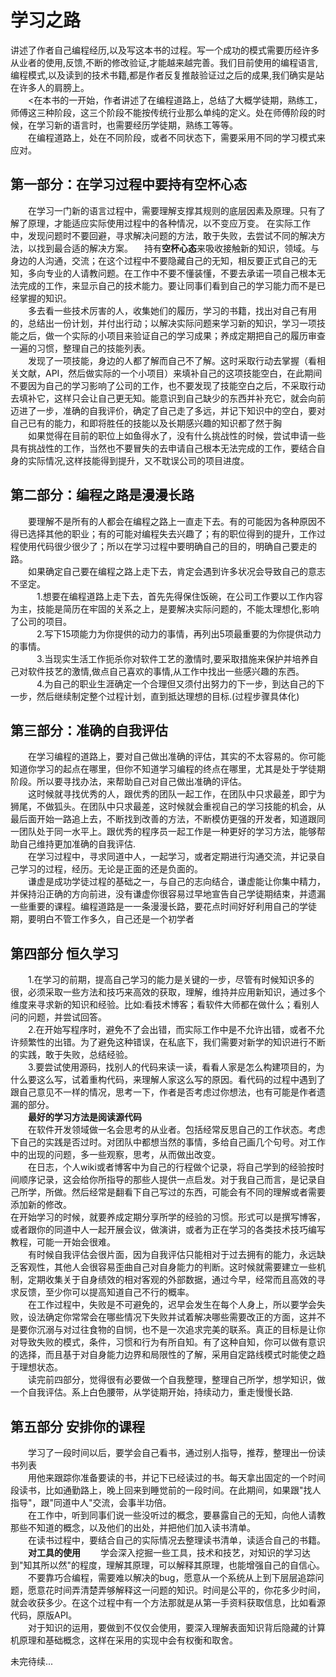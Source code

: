 # 学习之路
讲述了作者自己编程经历,以及写这本书的过程。写一个成功的模式需要历经许多从业者的使用,反馈,不断的修改验证,才能越来越完善。我们目前使用的编程语言,编程模式,以及读到的技术书籍,都是作者反复推敲验证过之后的成果,我们确实是站在许多人的肩膀上。  
&emsp;&emsp;<在本书的一开始，作者讲述了在编程道路上，总结了大概学徒期，熟练工，师傅这三种阶段，这三个阶段不能按传统行业那么单纯的定义。处在师傅阶段的时候，在学习新的语言时，也需要经历学徒期，熟练工等等。   
&emsp;&emsp;在编程道路上，处在不同阶段，或者不同状态下，需要采用不同的学习模式来应对。 
## 第一部分：在学习过程中要持有空杯心态
&emsp;&emsp;在学习一门新的语言过程中，需要理解支撑其规则的底层因素及原理。只有了解了原理，才能适应实际使用过程中的各种情况，以不变应万变。 在实际工作中，发现问题时不要回避，寻求解决问题的方法，敢于失败，去尝试不同的解决方法，以找到最合适的解决方案。 
&emsp;持有**空杯心态**来吸收接触新的知识，领域。与身边的人沟通，交流；在这个过程中不要隐藏自己的无知，相反要正式自己的无知，多向专业的人请教问题。在工作中不要不懂装懂，不要去承诺一项自己根本无法完成的工作，来显示自己的技术能力。要让同事们看到自己的学习能力而不是已经掌握的知识。  
&emsp;&emsp;多去看一些技术厉害的人，收集她们的履历，学习的书籍，找出对自己有用的，总结出一份计划，并付出行动；以解决实际问题来学习新的知识，学习一项技能之后，做一个实际的小项目来验证自己的学习成果；养成定期把自己的履历审查一遍的习惯，整理自己的技能列表。  
&emsp;&emsp;发现了一项技能，身边的人都了解而自己不了解。这时采取行动去掌握（看相关文献，API，然后做实际的一个小项目）来填补自己的这项技能空白，在此期间不要因为自己的学习影响了公司的工作，也不要发现了技能空白之后，不采取行动去填补它，这样只会让自己更无知。能意识到自己缺少的东西并补充它，就会向前迈进了一步，准确的自我评价，确定了自己走了多远，并记下知识中的空白，要对自己已有的能力，和即将胜任的技能以及长期感兴趣的知识都了然于胸  
&emsp;&emsp;如果觉得在目前的职位上如鱼得水了，没有什么挑战性的时候，尝试申请一些具有挑战性的工作，当然也不要冒失的去申请自己根本无法完成的工作，要结合自身的实际情况,这样技能得到提升，又不耽误公司的项目进度。  
## 第二部分：编程之路是漫漫长路
&emsp;&emsp;要理解不是所有的人都会在编程之路上一直走下去。有的可能因为各种原因不得已选择其他的职业；有的可能对编程失去兴趣了；有的职位得到的提升，工作过程使用代码很少很少了；所以在学习过程中要明确自己的目的，明确自己要走的路。  
&emsp;&emsp;如果确定自己要在编程之路上走下去，肯定会遇到许多状况会导致自己的意志不坚定。  
&emsp;&emsp;&emsp;1.想要在编程道路上走下去，首先先得保住饭碗，在公司工作要以工作内容为主，技能是简历在牢固的关系之上，是要解决实际问题的，不能太理想化,影响了公司的项目。  
&emsp;&emsp;&emsp;2.写下15项能力为你提供的动力的事情，再列出5项最重要的为你提供动力的事情。  
&emsp;&emsp;&emsp;3.当现实生活工作扼杀你对软件工艺的激情时,要采取措施来保护并培养自己对软件技艺的激情,做点自己喜欢的事情,从工作中找出一些感兴趣的东西。  
&emsp;&emsp;&emsp;4.为自己的职业生涯确定一个合理但又须付出努力的下一步，到达自己的下一步，然后继续制定整个过程计划，直到抵达理想的目标.(过程步骤具体化)  
## 第三部分：准确的自我评估
&emsp;&emsp;在学习编程的道路上，要对自己做出准确的评估，其实的不太容易的。你可能知道你学习的起点在哪里，但你不知道学习编程的终点在哪里，尤其是处于学徒期阶段。所以要寻找办法，来帮助自己对自己做出准确的评估。  
&emsp;&emsp;这时候就寻找优秀的人，跟优秀的团队一起工作，在团队中只求最差，即宁为狮尾，不做狐头。在团队中只求最差，这时候就会重视自己的学习技能的机会，从最后面开始一路追上去，不断找到改善的方法，不断模仿更强的开发者，知道跟同一团队处于同一水平上。跟优秀的程序员一起工作是一种更好的学习方法，能够帮助自己维持更加准确的自我评估.  
&emsp;&emsp;在学习过程中，寻求同道中人，一起学习，或者定期进行沟通交流，并记录自己学习的过程，经历。无论是正面的还是负面的。  
&emsp;&emsp;谦虚是成功学徒过程的基础之一，与自己的志向结合，谦虚能让你集中精力，并保持沿正确的方向前进，没有谦虚你很容易过早地宣告自己学徒期结束，并遗漏一些重要的课程。编程道路是一一条漫漫长路，要花点时间好好利用自己的学徒期，要明白不管工作多久，自己还是一个初学者  
## 第四部分 恒久学习
&emsp;&emsp;1.在学习的前期，提高自己学习的能力是关键的一步，尽管有时候知识多的很，必须采取一些方法和技巧来高效的获取，理解，维持并应用新知识，通过多个维度来寻求新的知识和经验。比如:看技术博客；看软件大师都在做什么；看别人问的问题，并尝试回答。  
&emsp;&emsp;2.在开始写程序时，避免不了会出错，而实际工作中是不允许出错，或者不允许频繁性的出错。为了避免这种错误，在私底下，我们需要对新学的知识进行不断的实践，敢于失败，总结经验。  
&emsp;&emsp;3.要尝试使用源码，找别人的代码来读一读，看看人家是怎么构建项目的，为什么要这么写，试着重构代码，来理解人家这么写的原因。看代码的过程中遇到了跟自己意见不一样的情况，思考一下，作者是否考虑过你想法，也有可能是作者遗漏的部分。  
&emsp;&emsp;**最好的学习方法是阅读源代码**  
&emsp;&emsp;在软件开发领域做一名会思考的从业者。包括经常反思自己的工作状态。考虑下自己的实践是否过时。对团队中都想当然的事情，多给自己画几个句号。对工作中的出现的问题，多一些观察，思考，从而做出改变。  
&emsp;&emsp;在日志，个人wiki或者博客中为自己的行程做个记录，将自己学到的经验按时间顺序记录，这会给你所指导的那些人提供一点启发。对于我自己而言，是记录自己所学，所做。然后经常是翻看下自己写过的东西，可能会有不同的理解或者需要添加新的修改。  
在开始学习的时候，就要养成定期分享所学的经验的习惯。形式可以是撰写博客，或者跟你的同道中人一起开展会议，做演讲，或者为正在学习的各类技术技巧编写教程，可能一开始会很难。  
&emsp;&emsp;有时候自我评估会很片面，因为自我评估只能相对于过去拥有的能力，永远缺乏客观性，其他人会很容易歪曲自己对自身能力的判断。这时候就需要建立一些机制，定期收集关于自身绩效的相对客观的外部数据，通过今早，经常而且高效的寻求反馈，至少你可以提高知道自己不行的概率。  
&emsp;&emsp;在工作过程中，失败是不可避免的，迟早会发生在每个人身上，所以要学会失败，设法确定你常常会在哪些情况下失败并试着解决哪些需要改正的方面，这并不是要你沉溺与对过往食物的自悯，也不是一次追求完美的联系。真正的目标是让你对导致失败的模式，条件，习惯和行为有所自知。有了这种自知，你可以做有意识的选择，而且基于对自身能力边界和局限性的了解，采用自定路线模式时能使之趋于理想状态。  
&emsp;&emsp;读完前四部分，觉得很有必要做一个自我整理，整理自己所学，想学知识，做一个自我评估。系上白色腰带，从学徒期开始，持续动力，重走慢慢长路.  
## 第五部分 安排你的课程
&emsp;&emsp;学习了一段时间以后，要学会自己看书，通过别人指导，推荐，整理出一份读书列表  
&emsp;&emsp;用他来跟踪你准备要读的书，并记下已经读过的书。每天拿出固定的一个时间段读书，比如通勤路上，晚上回来到睡觉前的一段时间。在此期间，如果跟"找人指导"，跟"同道中人"交流，会事半功倍。  
  &emsp;&emsp;在工作中，听到同事们说一些没听过的概念，要暴露自己的无知，向他人请教那些不知道的概念，以及他们的出处，并把他们加入读书清单。  
&emsp;&emsp;在读书过程中，要结合自己的实际情况去整理读书清单，读适合自己的书籍。  
&emsp;&emsp;**对工具的使用**
&emsp;&emsp;学会深入挖掘一些工具，技术和技艺，对知识的学习达到"知其所以然"的程度，理解其原理，可以解释其原理，也能增强自己的自信心。  
&emsp;&emsp;不要靠巧合编程，需要难以解决的bug，愿意从一个系统从上到下层层追踪问题，愿意花时间弄清楚弄够解释这一问题的知识。时间是公平的，你花多少时间，就会收获多少。在这个过程中有一个方法那就是从第一手资料获取信息，比如看源代码，原版API。  
&emsp;&emsp;对于知识的运用，要做到不仅仅会使用，要深入理解表面知识背后隐藏的计算机原理和基础概念，这样在采用的实现中会有权衡和取舍。  

未完待续...
